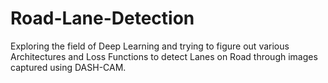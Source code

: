 # Road-Lane-Detection
Exploring the field of Deep Learning and trying to figure out various Architectures and Loss Functions to detect Lanes on Road through images captured using DASH-CAM.
